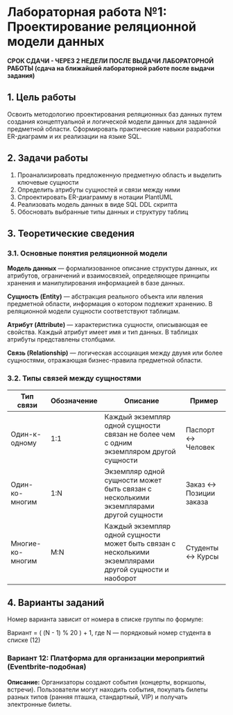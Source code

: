 # Лабораторная работа №1: Проектирование реляционной модели данных

**СРОК СДАЧИ - ЧЕРЕЗ 2 НЕДЕЛИ ПОСЛЕ ВЫДАЧИ ЛАБОРАТОРНОЙ РАБОТЫ (сдача на ближайшей лабораторной работе после выдачи задания)**

## 1. Цель работы

Освоить методологию проектирования реляционных баз данных путем создания концептуальной и логической модели данных для заданной предметной области. Сформировать практические навыки разработки ER-диаграмм и их реализации на языке SQL.

## 2. Задачи работы

1. Проанализировать предложенную предметную область и выделить ключевые сущности
2. Определить атрибуты сущностей и связи между ними
3. Спроектировать ER-диаграмму в нотации PlantUML
4. Реализовать модель данных в виде SQL DDL скрипта
5. Обосновать выбранные типы данных и структуру таблиц

## 3. Теоретические сведения

### 3.1. Основные понятия реляционной модели

**Модель данных** — формализованное описание структуры данных, их атрибутов, ограничений и взаимосвязей, определяющее принципы хранения и манипулирования информацией в базе данных.

**Сущность (Entity)** — абстракция реального объекта или явления предметной области, информация о котором подлежит хранению. В реляционной модели сущности соответствуют таблицам.

**Атрибут (Attribute)** — характеристика сущности, описывающая ее свойства. Каждый атрибут имеет имя и тип данных. В таблицах атрибуты представлены столбцами.

**Связь (Relationship)** — логическая ассоциация между двумя или более сущностями, отражающая бизнес-правила предметной области.

### 3.2. Типы связей между сущностями

| Тип связи | Обозначение | Описание | Пример |
|-----------|-------------|----------|---------|
| Один-к-одному | 1:1 | Каждый экземпляр одной сущности связан не более чем с одним экземпляром другой сущности | Паспорт ↔ Человек |
| Один-ко-многим | 1:N | Экземпляр одной сущности может быть связан с несколькими экземплярами другой сущности | Заказ ↔ Позиции заказа |
| Многие-ко-многим | M:N | Каждый экземпляр одной сущности может быть связан с несколькими экземплярами другой сущности и наоборот | Студенты ↔ Курсы |

## 4. Варианты заданий

Номер варианта зависит от номера в списке группы по формуле:

Вариант = ( (N - 1) % 20 ) + 1, где N — порядковый номер студента в списке (12)



### Вариант 12: Платформа для организации мероприятий (Eventbrite-подобная)

**Описание:** Организаторы создают события (концерты, воркшопы, встречи). Пользователи могут находить события, покупать билеты разных типов (ранняя пташка, стандартный, VIP) и получать электронные билеты.
